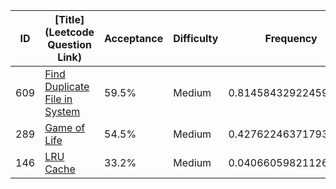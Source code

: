 |ID|[Title](Leetcode Question Link)|Acceptance|Difficulty|Frequency|
|----|-----|----|---|---|
|609|[Find Duplicate File in System]( https://leetcode.com/problems/find-duplicate-file-in-system)|59.5%|Medium|0.8145843292245993|
|289|[Game of Life]( https://leetcode.com/problems/game-of-life)|54.5%|Medium|0.42762246371793416|
|146|[LRU Cache]( https://leetcode.com/problems/lru-cache)|33.2%|Medium|0.040660598211268925|
